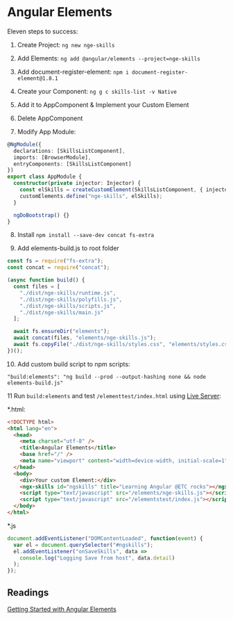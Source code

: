 # Angular Elements

Eleven steps to success:

1. Create Project: `ng new nge-skills`

2. Add Elements: `ng add @angular/elements --project=nge-skills`

3. Add document-register-element: `npm i document-register-element@1.8.1`

4. Create your Component: `ng g c skills-list -v Native`

5. Add it to AppComponent & Implement your Custom Element

6. Delete AppComponent

7. Modify App Module:

```typescript
@NgModule({
  declarations: [SkillsListComponent],
  imports: [BrowserModule],
  entryComponents: [SkillsListComponent]
})
export class AppModule {
  constructor(private injector: Injector) {
    const elSkills = createCustomElement(SkillsListComponent, { injector });
    customElements.define("nge-skills", elSkills);
  }

  ngDoBootstrap() {}
}
```

8. Install `npm install --save-dev concat fs-extra`

9. Add elements-build.js to root folder

```javascript
const fs = require("fs-extra");
const concat = require("concat");

(async function build() {
  const files = [
    "./dist/nge-skills/runtime.js",
    "./dist/nge-skills/polyfills.js",
    "./dist/nge-skills/scripts.js",
    "./dist/nge-skills/main.js"
  ];

  await fs.ensureDir("elements");
  await concat(files, "elements/nge-skills.js");
  await fs.copyFile("./dist/nge-skills/styles.css", "elements/styles.css");
})();
```

10. Add custom build script to npm scripts:

```
"build:elements": "ng build --prod --output-hashing none && node elements-build.js"
```

11 Run `build:elements` and test `/elementtest/index.html` using [Live Server](https://marketplace.visualstudio.com/items?itemName=ritwickdey.LiveServer):

\*.html:

```html
<!DOCTYPE html>
<html lang="en">
  <head>
    <meta charset="utf-8" />
    <title>Angular Elements</title>
    <base href="/" />
    <meta name="viewport" content="width=device-width, initial-scale=1" />
  </head>
  <body>
    <div>Your custom Element:</div>
    <ngx-skills id="ngskills" title="Learning Angular @ETC rocks"></ngx-skills>
    <script type="text/javascript" src="/elements/nge-skills.js"></script>
    <script type="text/javascript" src="/elementstest/index.js"></script>
  </body>
</html>
```

\*.js

```javascript
document.addEventListener("DOMContentLoaded", function(event) {
  var el = document.querySelector("#ngskills");
  el.addEventListener("onSaveSkills", data =>
    console.log("Logging Save from host", data.detail)
  );
});
```

## Readings

[Getting Started with Angular Elements](https://www.telerik.com/blogs/getting-started-with-angular-elements)
